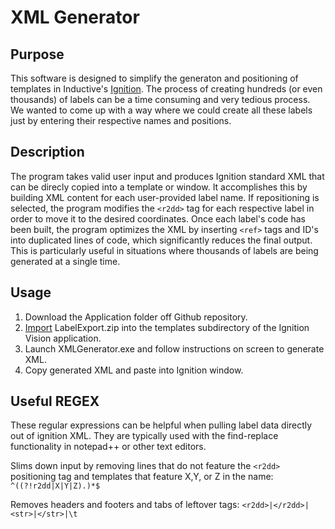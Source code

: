 # XML Generator
## Purpose
This software is designed to simplify the generaton and positioning of templates in Inductive's [Ignition](https://inductiveautomation.com/). The process of creating hundreds (or even thousands) of labels can be a time consuming and very tedious process. We wanted to come up with a way where we could create all these labels just by entering their respective names and positions.
## Description
The program takes valid user input and produces Ignition standard XML that can be direcly copied into a template or window. It accomplishes this by building XML content for each user-provided label name. If repositioning is selected, the program modifies the `<r2dd>` tag for each respective label in order to move it to the desired coordinates. Once each label's code has been built, the program optimizes the XML by inserting `<ref>` tags and ID's into duplicated lines of code, which significantly reduces the final output. This is particularly useful in situations where thousands of labels are being generated at a single time. 
## Usage
1. Download the Application folder off Github repository.
2. [Import](https://docs.inductiveautomation.com/display/DOC80/Project+Export+and+Import) LabelExport.zip into the templates subdirectory of the Ignition Vision application.
3. Launch XMLGenerator.exe and follow instructions on screen to generate XML.
4. Copy generated XML and paste into Ignition window.

## Useful REGEX
These regular expressions can be helpful when pulling label data directly out of ignition XML. They are typically used with the find-replace functionality in notepad++ or other text editors. 

Slims down input by removing lines that do not feature the `<r2dd>` positioning tag and templates that feature X,Y, or Z in the name:
`^((?!r2dd|X|Y|Z).)*$`

Removes headers and footers and tabs of leftover tags:
`<r2dd>|</r2dd>|<str>|</str>|\t`
